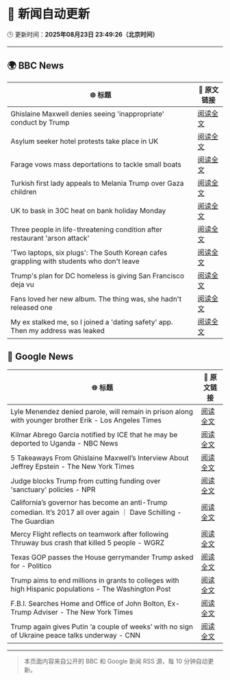 # 🧠 新闻自动更新

🕒 更新时间：**2025年08月23日 23:49:26（北京时间）**

---

## 🌍 BBC News

| 🌐 标题 | 🔗 原文链接 |
|--------|-------------|
| Ghislaine Maxwell denies seeing 'inappropriate' conduct by Trump | [阅读全文](https://www.bbc.com/news/articles/cdd3pe6189go?at_medium=RSS&at_campaign=rss) |
| Asylum seeker hotel protests take place in UK | [阅读全文](https://www.bbc.com/news/articles/ce35pd9q2ldo?at_medium=RSS&at_campaign=rss) |
| Farage vows mass deportations to tackle small boats | [阅读全文](https://www.bbc.com/news/articles/c9vd3rx33g1o?at_medium=RSS&at_campaign=rss) |
| Turkish first lady appeals to Melania Trump over Gaza children | [阅读全文](https://www.bbc.com/news/articles/cn47ppy382wo?at_medium=RSS&at_campaign=rss) |
| UK to bask in 30C heat on bank holiday Monday | [阅读全文](https://www.bbc.com/news/articles/cj6yp0j7znxo?at_medium=RSS&at_campaign=rss) |
| Three people in life-threatening condition after restaurant 'arson attack' | [阅读全文](https://www.bbc.com/news/articles/cj6ypd547j8o?at_medium=RSS&at_campaign=rss) |
| 'Two laptops, six plugs': The South Korean cafes grappling with students who don't leave | [阅读全文](https://www.bbc.com/news/articles/c80d9e8ep7do?at_medium=RSS&at_campaign=rss) |
| Trump's plan for DC homeless is giving San Francisco deja vu | [阅读全文](https://www.bbc.com/news/articles/c2kz4d0vwlzo?at_medium=RSS&at_campaign=rss) |
| Fans loved her new album. The thing was, she hadn't released one | [阅读全文](https://www.bbc.com/news/articles/clydz8d03dvo?at_medium=RSS&at_campaign=rss) |
| My ex stalked me, so I joined a 'dating safety' app. Then my address was leaked | [阅读全文](https://www.bbc.com/news/articles/ce87rer52k3o?at_medium=RSS&at_campaign=rss) |

## 📰 Google News

| 🌐 标题 | 🔗 原文链接 |
|--------|-------------|
| Lyle Menendez denied parole, will remain in prison along with younger brother Erik - Los Angeles Times | [阅读全文](https://news.google.com/rss/articles/CBMikAFBVV95cUxOZnhIN28xZ2xEMExSeDRpVTRCNXI5bHhwaWNGekJKQnYyYWM4Zk96UDNYNU1wdzRUSW5MQXBXTjNpeExlMjRNZlBRVTZIRzgxd2pDSGpOYUhka256bi10X3BraGMtWUl0Z0YyR2JnbVRfcXFncldZQUxTZ3lnX2JNcnAtS2lDUmQzOW1ZTmlJci0?oc=5) |
| Kilmar Abrego Garcia notified by ICE that he may be deported to Uganda - NBC News | [阅读全文](https://news.google.com/rss/articles/CBMilgFBVV95cUxObHI5V3B6czNINWYzV1pEeDVyVGZXMDFPM1I5MFVTOWVJckx6NWh2SVo5VzJ5RVhwa21hMVprM3dxU1k4V2RhRGtHbFctQ1dVMVJSQW1uenQta2lSeTJhTTdrZlNiUlBmaVFhRGxiREo2aXdwcmNDSmlwU2hHMG1pQkZSRmk1UG8zZy16eDd5TzM1a1F6V1HSAVZBVV95cUxOVjBJWDM4U2VYSVFnb1VrUC1uQlp4bUxYRnNXSHhtWnZrSHhaNnJJS2wyaUR6YVF3LUdMNlQ3R1FnT01OZXNjZW9FSWRqOUt2M0lEbjRsQQ?oc=5) |
| 5 Takeaways From Ghislaine Maxwell’s Interview About Jeffrey Epstein - The New York Times | [阅读全文](https://news.google.com/rss/articles/CBMilAFBVV95cUxON2FuaTZDajAyczVBNjh3MEZQemlhM1g3MkNTb3IzOEJQenlFZWZiN1RQWlUxOGdudkktV2N4a3ItZnFvUkFjN0lNZEhULWUzYzc5VmNIR2F4NGJTR0x6RjhBUmxfYTM3TTliQ3FjU3hjUkdrQ1U2cWJjczh1Z0daQ1piWUVwcVhZYUhFS2k1Wm1UQThD?oc=5) |
| Judge blocks Trump from cutting funding over 'sanctuary' policies - NPR | [阅读全文](https://news.google.com/rss/articles/CBMinwFBVV95cUxOVkYzS1VQUnE2WnlJZWxfYUVQUlhtemhJd3Rxc1NTOEg5OURGc0l4OTlNbjFJQmNPeVlpaFR5cWVFbkNlQzAwRHE0SXJkR2JNc1lqQzdkVGxVX1I5c3h2TUJpX29kZFlTQmJTUnFxWUJ2Um50cm14cGgwaEVid3JhVHZQZlBGQTdpQUNweUtab29KRElEZTZ2OFdKUXRYS3c?oc=5) |
| California’s governor has become an anti-Trump comedian. It’s 2017 all over again ｜ Dave Schilling - The Guardian | [阅读全文](https://news.google.com/rss/articles/CBMihgFBVV95cUxPQmUtcjR5M0tYY3NJUlVYM2VfNHlnWGdRSkpUb0xjeTEweXBMZzM5TXg2bmVhNUNSdml2SGdKbndXdDYtUXgtbi13MldibVM5Y1ZZUFlha004bGRZTjJyVlc3bk45RUJtUEtFWW1PZDJvWHp0dnR2RHpnNDFmdGFwUWd0NXVaUQ?oc=5) |
| Mercy Flight reflects on teamwork after following Thruway bus crash that killed 5 people - WGRZ | [阅读全文](https://news.google.com/rss/articles/CBMixAFBVV95cUxOMTZvaHlKYmhDT1kyOFpCcUNubnFfdXhkWVJiUTdVLTN2Q1RGdWhYa3dQREdrTUE5bFBvZ3RVOUVlUmNHMTJia3hMSjRYT0llQXZsYjZDaGY1RmhyYzNZTFhEbkNEOWFxUnZDSTZOel9tZHBndWNKeFg2MWRuTk5OQ200QnZTSmxwYzRSOG9uR0NFT3paTndlbkhUUGlkVlFLZ1VCaTl4a1Nvc1hkUmZlU0g1Rl9Tb2J5Z1oxQ1ZyRTZUX3RE?oc=5) |
| Texas GOP passes the House gerrymander Trump asked for - Politico | [阅读全文](https://news.google.com/rss/articles/CBMilwFBVV95cUxQdHBiYjRiOXJOTjQtUFJPODYtQ2dBQjdja3dwX2NyeE5BMGJJV0RieGpmSklYSHJiWWlwSWY0ek9vYk5VMDR4c2JEQTY4dzNWZU44d1ZUUEdlZ2N5WVVLUE9CbVZONGhmSm80TUFJRHI1MkU4VkRpRkhPWjMyWktKenEzRWpZWURDekJGT2EzTkpGOUNybWc0?oc=5) |
| Trump aims to end millions in grants to colleges with high Hispanic populations - The Washington Post | [阅读全文](https://news.google.com/rss/articles/CBMikgFBVV95cUxOTmo2Y1NjMkZ5QTYtWXNhRVNvMWFhdFRqNWZIWG40LXhITjR6aDhOY1VxNjlOdnJ0dzlQSGw1dk1GQk1HVEUzM1BvVGhTVW4zT3BEZVk4VXctbGQwWmk0MVVZQ3NXNnhSSWZhVURZTUNEbzIwTW05N01SbnpwLXh5YV9na0NxTXdoSDZPd1pGTEsxZw?oc=5) |
| F.B.I. Searches Home and Office of John Bolton, Ex-Trump Adviser - The New York Times | [阅读全文](https://news.google.com/rss/articles/CBMihAFBVV95cUxOc0QxdHJoOVZSQ3FFZ3BQTER4SWdWM01hcGpUbWJ1cktjZG9NdTg3TVFtOE1mUm1pcElWc0FFUG5RbEh2b3BQNllaU0JxYjBpVm9ZczdMTl82Q3ZqdW5zVlNIZnkyWmxvZ1NFMVQ1TlJhbEk4c3Q2QWdUQmk2ZVRZWEE4MjE?oc=5) |
| Trump again gives Putin ‘a couple of weeks’ with no sign of Ukraine peace talks underway - CNN | [阅读全文](https://news.google.com/rss/articles/CBMifkFVX3lxTE5Ia0tZb2RlS1pFSTNDaS1mUEFIbWFGUEg4Mi1JN3pUREhVOWp3b0JIaVUyZW9QaV94MGdyUERCVlBxZWZFSFJVZmZfUzNpbDJleGh0U0ZVTzlnd1AyM19pY1pPdlRtcTlEX1cxVWNQT09KWUphejRnNWJnQ19QQdIBgwFBVV95cUxPWG9SZzNFT05HMTNfckstTGl0RThPNTFRQ0p3VHlKeFJtanBPRTczSDRFMmRrYjFfQWtsODlpTHlsd0pnWVFiUmxvempkTVlXRzM2bkpqcTZBaW1SYU9TdVVmc015Ml83aVFJTHo1aXJhZ00yeHNFTDk0UHNhMGpYMDVmNA?oc=5) |

---
> 本页面内容来自公开的 BBC 和 Google 新闻 RSS 源，每 10 分钟自动更新。